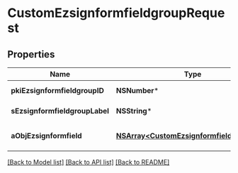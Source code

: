 # CustomEzsignformfieldgroupRequest

## Properties
Name | Type | Description | Notes
------------ | ------------- | ------------- | -------------
**pkiEzsignformfieldgroupID** | **NSNumber*** | The unique ID of the Ezsignformfieldgroup | [optional] 
**sEzsignformfieldgroupLabel** | **NSString*** | The Label for the Ezsignformfieldgroup | [optional] 
**aObjEzsignformfield** | [**NSArray&lt;CustomEzsignformfieldRequest&gt;***](CustomEzsignformfieldRequest.md) | An array containing all the values to fill the Ezsignform. | 

[[Back to Model list]](../README.md#documentation-for-models) [[Back to API list]](../README.md#documentation-for-api-endpoints) [[Back to README]](../README.md)


